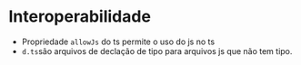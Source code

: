 # Interoperabilidade
- Propriedade `allowJs` do ts permite o uso do js no ts
- `d.ts`são arquivos de declação de tipo para arquivos js que não tem tipo.